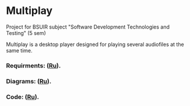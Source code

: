 # Multiplay
Project for BSUIR subject "Software Development Technologies and Testing" (5 sem)

Multiplay is a desktop player designed for playing several audiofiles at the same time.

### Requirments: ([Ru](https://github.com/Studenich/Multiplay/blob/master/Docs/Project%20Documentation/SRS_ru.md)).
### Diagrams: ([Ru](https://github.com/Studenich/Multiplay/tree/master/Docs/Diagrams)).
### Code: ([Ru](https://github.com/Studenich/Multiplay/tree/master/Code)).
